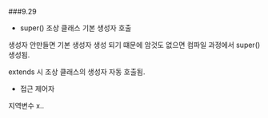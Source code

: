 ###9.29

- super()
  조상 클래스 기본 생성자 호출

생성자 안만들면 기본 생성자 생성 되기 떄문에
암것도 없으면 컴파일 과정에서 super() 생성됨.


extends 시 조상 클래스의 생성자 자동 호출됨.

- 접근 제어자 

지역변수 x.. 
